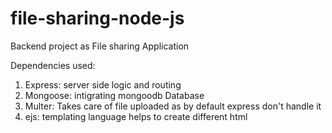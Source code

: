 # file-sharing-node-js
Backend project as File sharing Application

Dependencies used:
1. Express: server side logic and routing
2. Mongoose: intigrating mongoodb Database
3. Multer: Takes care of file uploaded as by default express don't handle it
4. ejs: templating language helps to create different html 
